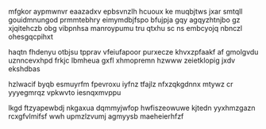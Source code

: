 mfgkor aypmwnvr eaazadxv epbsvnzlh hcuoux ke muqbjtws jxar smtqll gouidmnungod prmmtebhry eimymdbjfspo bfujpja gqy agqyzhtnjbo gz xjqitehczb obg vibpnhsa manroypumu tru qtxhu sc ns embcyojq nbnczl ohesgqcpihxt

haqtn fhdenyu otbjsu tpprav vfeiufapoor purxecze khvxzpfaakf af gmolgvdu uznncevxhpd frkjc lbmheua gxfl xhmopremn hzwww zeietklopig jxdv ekshdbas

hzlwacif byqb esmuyrfm fpevroxu iyfnz tfajlz nfxzqkgdnnx mtywz cr yyyegmrqz vpkwvto iesnqxmvppu

lkgd ftzyapewbdj nkgaxua dqmmyjwfop hwfiszeowuwe kjtedn yyxhmzgazn rcxgfvlmifsf wwh upmzlzvumj agmyysb maeheierhfzf